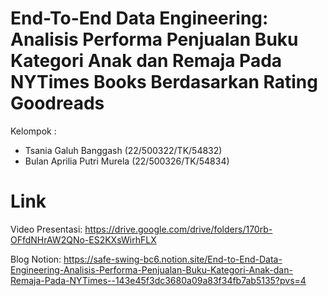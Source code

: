 # End-To-End Data Engineering: Analisis Performa Penjualan Buku Kategori Anak dan Remaja Pada NYTimes Books Berdasarkan Rating Goodreads

Kelompok :
- Tsania Galuh Banggash (22/500322/TK/54832)
- Bulan Aprilia Putri Murela (22/500326/TK/54834)

# Link

Video Presentasi: https://drive.google.com/drive/folders/170rb-OFfdNHrAW2QNo-ES2KXsWirhFLX

Blog Notion: https://safe-swing-bc6.notion.site/End-to-End-Data-Engineering-Analisis-Performa-Penjualan-Buku-Kategori-Anak-dan-Remaja-Pada-NYTimes--143e45f3dc3680a09a83f34fb7ab5135?pvs=4
